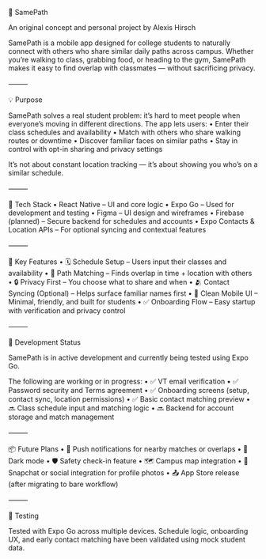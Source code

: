 📍 SamePath

An original concept and personal project by Alexis Hirsch

SamePath is a mobile app designed for college students to naturally connect with others who share similar daily paths across campus. Whether you’re walking to class, grabbing food, or heading to the gym, SamePath makes it easy to find overlap with classmates — without sacrificing privacy.

⸻

💡 Purpose

SamePath solves a real student problem: it’s hard to meet people when everyone’s moving in different directions. The app lets users:
	•	Enter their class schedules and availability
	•	Match with others who share walking routes or downtime
	•	Discover familiar faces on similar paths
	•	Stay in control with opt-in sharing and privacy settings

It’s not about constant location tracking — it’s about showing you who’s on a similar schedule.

⸻

🔨 Tech Stack
	•	React Native – UI and core logic
	•	Expo Go – Used for development and testing
	•	Figma – UI design and wireframes
	•	Firebase (planned) – Secure backend for schedules and accounts
	•	Expo Contacts & Location APIs – For optional syncing and contextual features

⸻

📱 Key Features
	•	🗓 Schedule Setup – Users input their classes and availability
	•	🧭 Path Matching – Finds overlap in time + location with others
	•	🔒 Privacy First – You choose what to share and when
	•	🫂 Contact Syncing (Optional) – Helps surface familiar names first
	•	📱 Clean Mobile UI – Minimal, friendly, and built for students
	•	✅ Onboarding Flow – Easy startup with verification and privacy control

⸻

🚧 Development Status

SamePath is in active development and currently being tested using Expo Go.

The following are working or in progress:
	•	✅ VT email verification
	•	✅ Password security and Terms agreement
	•	✅ Onboarding screens (setup, contact sync, location permissions)
	•	✅ Basic contact matching preview
	•	🔜 Class schedule input and matching logic
	•	🔜 Backend for account storage and match management

⸻

📦 Future Plans
	•	🔔 Push notifications for nearby matches or overlaps
	•	🌙 Dark mode
	•	🛡️ Safety check-in feature
	•	🗺️ Campus map integration
	•	👻 Snapchat or social integration for profile photos
	•	📤 App Store release (after migrating to bare workflow)

⸻

🧪 Testing

Tested with Expo Go across multiple devices. Schedule logic, onboarding UX, and early contact matching have been validated using mock student data.
